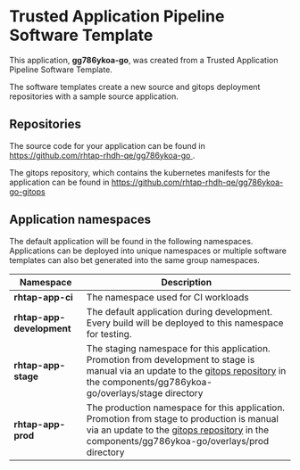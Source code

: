 # Trusted Application Pipeline Software Template

This application, **gg786ykoa-go**, was created from a Trusted Application Pipeline Software Template.

The software templates create a new source and gitops deployment repositories with a sample source application. 

## Repositories

The source code for your application can be found in [https://github.com/rhtap-rhdh-qe/gg786ykoa-go ](https://github.com/rhtap-rhdh-qe/gg786ykoa-go ).
 
The gitops repository, which contains the kubernetes manifests for the application can be found in 
[https://github.com/rhtap-rhdh-qe/gg786ykoa-go-gitops ](https://github.com/rhtap-rhdh-qe/gg786ykoa-go-gitops ) 

## Application namespaces 

The default application will be found in the following namespaces. Applications can be deployed into unique namespaces or multiple software templates can also bet generated into the same group namespaces.  

|  Namespace   |  Description   |  
| -------- | -------- |
| **rhtap-app-ci** | The namespace used for CI workloads |
| **rhtap-app-development** | The default application during development. Every build will be deployed to this namespace for testing. |
| **rhtap-app-stage** | The staging namespace for this application. Promotion from development to stage is manual via an update to the [gitops repository](https://github.com/rhtap-rhdh-qe/gg786ykoa-go-gitops ) in the components/gg786ykoa-go/overlays/stage directory |
| **rhtap-app-prod** | The production namespace for this application. Promotion from stage to production is manual via an update to the [gitops repository](https://github.com/rhtap-rhdh-qe/gg786ykoa-go-gitops ) in the components/gg786ykoa-go/overlays/prod directory |